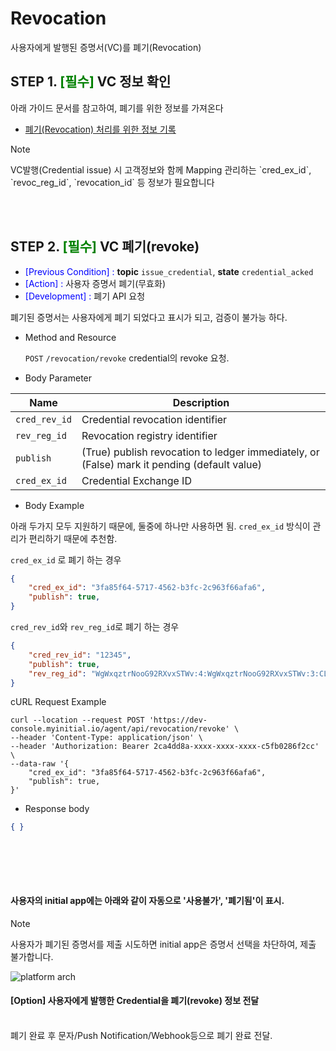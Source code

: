 **Revocation**
================

사용자에게 발행된 증명서(VC)를 폐기(Revocation)
<br>

## **STEP 1. <font color=green>[필수]</font> VC 정보 확인**

아래 가이드 문서를 참고하여, 폐기를 위한 정보를 가져온다

- [폐기(Revocation) 처리를 위한 정보 기록](/open_api_auto_credential/#revocation)

<div class="admonition Note">
<p class="admonition-title">Note</p>
<p> VC발행(Credential issue) 시 고객정보와 함께 Mapping 관리하는 `cred_ex_id`, `revoc_reg_id`, `revocation_id` 등 정보가 필요합니다 </p>
</div>



<br><br>

## **STEP 2. <font color=green>[필수]</font> VC 폐기(revoke)**

- <font color=blue>[Previous Condition] : </font> **topic** `issue_credential`, **state** `credential_acked`
- <font color=blue>[Action] : </font> 사용자 증명서 폐기(무효화)
- <font color=blue>[Development] : </font> 폐기 API 요청

폐기된 증명서는 사용자에게 폐기 되었다고 표시가 되고, 검증이 불가능 하다.

* Method and Resource

    `POST` `/revocation/revoke` credential의 revoke 요청.  

* Body Parameter

 Name | Description 
 --- | --- 
 `cred_rev_id` | Credential revocation identifier
 `rev_reg_id` | Revocation registry identifier
 `publish` | (True) publish revocation to ledger immediately, or (False) mark it pending (default value)
 `cred_ex_id` | Credential Exchange ID
<p></p>


* Body Example

아래 두가지 모두 지원하기 때문에, 둘중에 하나만 사용하면 됨. `cred_ex_id` 방식이 관리가 편리하기 때문에 추천함.

`cred_ex_id` 로 폐기 하는 경우 
```json
{
    "cred_ex_id": "3fa85f64-5717-4562-b3fc-2c963f66afa6",
    "publish": true,
}
```

<p></p>

`cred_rev_id`와 `rev_reg_id`로 폐기 하는 경우
```json
{
    "cred_rev_id": "12345",
    "publish": true,
    "rev_reg_id": "WgWxqztrNooG92RXvxSTWv:4:WgWxqztrNooG92RXvxSTWv:3:CL:20:tag:CL_ACCUM:0"
}
```



cURL Request Example
```
curl --location --request POST 'https://dev-console.myinitial.io/agent/api/revocation/revoke' \
--header 'Content-Type: application/json' \
--header 'Authorization: Bearer 2ca4dd8a-xxxx-xxxx-xxxx-c5fb0286f2cc' \
--data-raw '{
    "cred_ex_id": "3fa85f64-5717-4562-b3fc-2c963f66afa6",
    "publish": true,
}'
```

<p></p>
 
   * Response body
```json
{ }
```

<br><br>

<br> 

#### 사용자의 initial app에는 아래와 같이 자동으로 '사용불가', '폐기됨'이 표시. 



<div class="admonition Note">
<p class="admonition-title">Note</p>
<p> 사용자가 폐기된 증명서를 제출 시도하면 initial app은 증명서 선택을 차단하여, 제출 불가합니다.</p>
</div>

![platform arch](img/initial_revoked.png)




<p></p>

#### [Option] 사용자에게 발행한 Credential을 폐기(revoke) 정보 전달 

<br> 폐기 완료 후 문자/Push Notification/Webhook등으로 폐기 완료 전달. 





